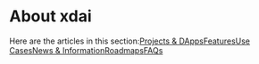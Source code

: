# About xdai

Here are the articles in this section:[Projects & DApps](projects-and-dapps.md)[Features](features.md)[Use Cases](use-cases.md)[News & Information](news-and-information.md)[Roadmaps](roadmaps.md)[FAQs](faqs.md)

